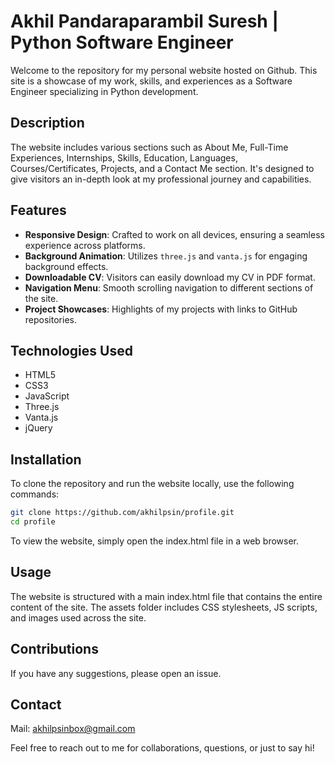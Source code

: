 # Akhil Pandaraparambil Suresh | Python Software Engineer  
  
Welcome to the repository for my personal website hosted on Github. This site is a showcase of my work, skills, and experiences as a Software Engineer specializing in Python development.  
  
## Description  
  
The website includes various sections such as About Me, Full-Time Experiences, Internships, Skills, Education, Languages, Courses/Certificates, Projects, and a Contact Me section. It's designed to give visitors an in-depth look at my professional journey and capabilities.  
  
## Features  
  
- **Responsive Design**: Crafted to work on all devices, ensuring a seamless experience across platforms.  
- **Background Animation**: Utilizes `three.js` and `vanta.js` for engaging background effects.  
- **Downloadable CV**: Visitors can easily download my CV in PDF format.  
- **Navigation Menu**: Smooth scrolling navigation to different sections of the site.  
- **Project Showcases**: Highlights of my projects with links to GitHub repositories.  
  
## Technologies Used  
  
- HTML5  
- CSS3  
- JavaScript  
- Three.js  
- Vanta.js  
- jQuery  
  
## Installation  
  
To clone the repository and run the website locally, use the following commands:  
  
```bash  
git clone https://github.com/akhilpsin/profile.git  
cd profile
```
To view the website, simply open the index.html file in a web browser.

## Usage
 
The website is structured with a main index.html file that contains the entire content of the site. The assets folder includes CSS stylesheets, JS scripts, and images used across the site.

## Contributions
If you have any suggestions, please open an issue.

## Contact

Mail: akhilpsinbox@gmail.com

Feel free to reach out to me for collaborations, questions, or just to say hi!
